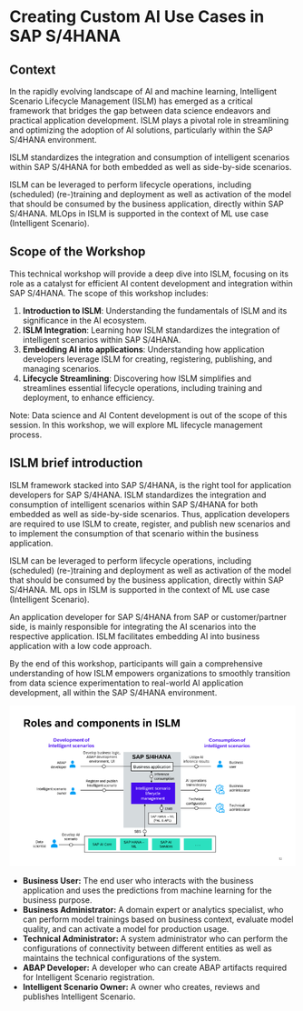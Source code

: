 # Creating Custom AI Use Cases in SAP S/4HANA

## Context

In the rapidly evolving landscape of AI and machine learning, Intelligent Scenario Lifecycle Management (ISLM) has emerged as a critical framework that bridges the gap between data science endeavors and practical application development. ISLM plays a pivotal role in streamlining and optimizing the adoption of AI solutions, particularly within the SAP S/4HANA environment.

ISLM standardizes the integration and consumption of intelligent scenarios within SAP S/4HANA for both embedded as well as side-by-side scenarios.

ISLM can be leveraged to perform lifecycle operations, including (scheduled) (re-)training and deployment as well as activation of the model that should be consumed by the business application, directly within SAP S/4HANA. MLOps in ISLM is supported in the context of ML use case (Intelligent Scenario).
<br>

## Scope of the Workshop

This technical workshop will provide a deep dive into ISLM, focusing on its role as a catalyst for efficient AI content development and integration within SAP S/4HANA. The scope of this workshop includes:

1. **Introduction to ISLM**: Understanding the fundamentals of ISLM and its significance in the AI ecosystem.
2. **ISLM Integration**: Learning how ISLM standardizes the integration of intelligent scenarios within SAP S/4HANA.
3. **Embedding AI into applications**: Understanding how application developers leverage ISLM for creating, registering, publishing, and managing scenarios.
4. **Lifecycle Streamlining**: Discovering how ISLM simplifies and streamlines essential lifecycle operations, including training and deployment, to enhance efficiency.

Note: Data science and AI Content development is out of the scope of this session. In this workshop, we will explore ML lifecycle management process.

## ISLM brief introduction

ISLM framework stacked into SAP S/4HANA, is the right tool for application developers for SAP S/4HANA. ISLM standardizes the integration and consumption of intelligent scenarios within SAP S/4HANA for both embedded as well as side-by-side scenarios. Thus, application developers are required to use ISLM to create, register, and publish new scenarios and to implement the consumption of that scenario within the business application.

ISLM can be leveraged to perform lifecycle operations, including (scheduled) (re-)training and deployment as well as activation of the model that should be consumed by the business application, directly within SAP S/4HANA. ML ops in ISLM is supported in the context of ML use case (Intelligent Scenario).

An application developer for SAP S/4HANA from SAP or customer/partner side, is mainly responsible for integrating the AI scenarios into the respective application. ISLM facilitates embedding AI into business application with a low code approach.

By the end of this workshop, participants will gain a comprehensive understanding of how ISLM empowers organizations to smoothly transition from data science experimentation to real-world AI application development, all within the SAP S/4HANA environment.

![](./images/Overview.png)

- **Business User:** The end user who interacts with the business application and uses the predictions from machine learning for the business purpose. <br>
- **Business Administrator:** A domain expert or analytics specialist, who can perform model trainings based on business context, evaluate model quality, and can activate a model for production usage. <br>
- **Technical Administrator:** A system administrator who can perform the configurations of connectivity between different entities as well as maintains the technical configurations of the system. <br>
- **ABAP Developer:** A developer who can create ABAP artifacts required for Intelligent Scenario registration.<br>
- **Intelligent Scenario Owner:** A owner who creates, reviews and publishes Intelligent Scenario. <br>
